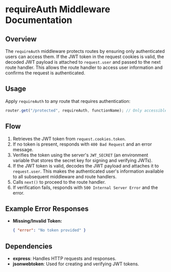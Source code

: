 # requireAuth Middleware Documentation

## Overview

The `requireAuth` middleware protects routes by ensuring only authenticated users can access them. If the JWT token in the request cookies is valid, the decoded JWT payload is attached to `request.user` and passed to the next route handler. This allows the route handler to access user information and confirms the request is authenticated.

## Usage

Apply `requireAuth` to any route that requires authentication:

```typescript
router.get("/protected", requireAuth, functionName); // Only accessible if authenticated
```

## Flow

1. Retrieves the JWT token from `request.cookies.token`.
2. If no token is present, responds with `400 Bad Request` and an error message.
3. Verifies the token using the server's `JWT_SECRET` (an environment variable that stores the secret key for signing and verifying JWTs).
4. If the JWT token is valid, decodes the JWT payload and attaches it to `request.user`. This makes the authenticated user's information available to all subsequent middleware and route handlers.
5. Calls `next()` to proceed to the route handler.
6. If verification fails, responds with `500 Internal Server Error` and the error.

## Example Error Responses

- **Missing/Invalid Token:**
  ```json
  { "error": "No token provided" }
  ```

## Dependencies

- **express**: Handles HTTP requests and responses.
- **jsonwebtoken**: Used for creating and verifying JWT tokens.
